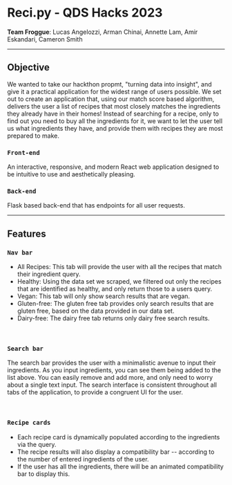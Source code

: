 # Reci.py - QDS Hacks 2023

<b>Team Froggue</b>: Lucas Angelozzi, Arman Chinai, Annette Lam, Amir Eskandari, Cameron Smith

---

## Objective

We wanted to take our hackthon propmt, "turning data into insight", and give it a practical application for the widest range of users possible. We set out to create an application that, using our match score based algorithm, delivers the user a list of recipes that most closely matches the ingredients they already have in their homes! Instead of searching for a recipe, only to find out you need to buy all the ingredients for it, we want to let the user tell us what ingredients they have, and provide them with recipes they are most prepared to make.

### `Front-end`

An interactive, responsive, and modern React web application designed to be intuitive to use and aesthetically pleasing.

### `Back-end`

Flask based back-end that has endpoints for all user requests.

---

## Features

### `Nav bar`

* All Recipes: This tab will provide the user with all the recipes that match their ingredient query.
* Healthy: Using the data set we scraped, we filtered out only the recipes that are identified as healthy, and only return those to a users query.
* Vegan: This tab will only show search results that are vegan.
* Gluten-free: The gluten free tab provides only search results that are gluten free, based on the data provided in our data set.
* Dairy-free: The dairy free tab returns only dairy free search results.

<br>

### `Search bar`

The search bar provides the user with a minimalistic avenue to input their ingredients. As you input ingredients, you can see them being added to the list above. You can easily remove and add more, and only need to worry about a single text input. The search interface is consistent throughout all tabs of the application, to provide a congruent UI for the user.

<br>

### `Recipe cards`

* Each recipe card is dynamically populated according to the ingredients via the query.
* The recipe results will also display a compatibility bar -- according to the number of entered ingredients of the user.
* If the user has all the ingredients, there will be an animated compatibility bar to display this.